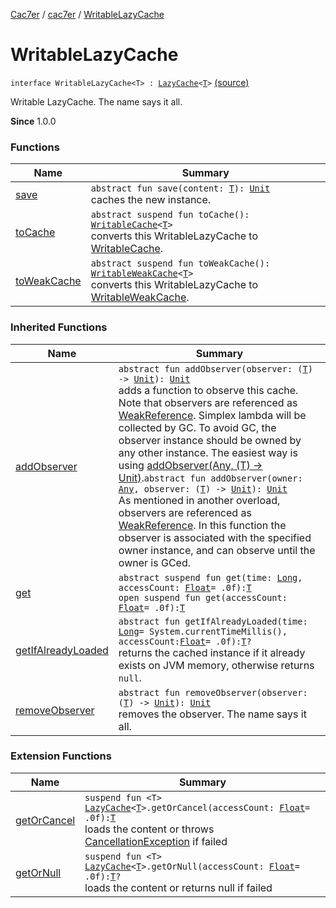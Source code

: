 [Cac7er](../../index.md) / [cac7er](../index.md) / [WritableLazyCache](./index.md)

# WritableLazyCache

`interface WritableLazyCache<T> : `[`LazyCache`](../-lazy-cache/index.md)`<`[`T`](index.md#T)`>` [(source)](http://2wiqua.wcaokaze.com/gitbucket/wcaokaze/Cac7er/blob/master/src/main/java/cac7er/LazyCache.kt#L99)

Writable LazyCache. The name says it all.

**Since**
1.0.0

### Functions

| Name | Summary |
|---|---|
| [save](save.md) | `abstract fun save(content: `[`T`](index.md#T)`): `[`Unit`](https://kotlinlang.org/api/latest/jvm/stdlib/kotlin/-unit/index.html)<br>caches the new instance. |
| [toCache](to-cache.md) | `abstract suspend fun toCache(): `[`WritableCache`](../-writable-cache/index.md)`<`[`T`](index.md#T)`>`<br>converts this WritableLazyCache to [WritableCache](../-writable-cache/index.md). |
| [toWeakCache](to-weak-cache.md) | `abstract suspend fun toWeakCache(): `[`WritableWeakCache`](../-writable-weak-cache/index.md)`<`[`T`](index.md#T)`>`<br>converts this WritableLazyCache to [WritableWeakCache](../-writable-weak-cache/index.md). |

### Inherited Functions

| Name | Summary |
|---|---|
| [addObserver](../-lazy-cache/add-observer.md) | `abstract fun addObserver(observer: (`[`T`](../-lazy-cache/index.md#T)`) -> `[`Unit`](https://kotlinlang.org/api/latest/jvm/stdlib/kotlin/-unit/index.html)`): `[`Unit`](https://kotlinlang.org/api/latest/jvm/stdlib/kotlin/-unit/index.html)<br>adds a function to observe this cache. Note that observers are referenced as [WeakReference](http://docs.oracle.com/javase/6/docs/api/java/lang/ref/WeakReference.html). Simplex lambda will be collected by GC. To avoid GC, the observer instance should be owned by any other instance. The easiest way is using [addObserver(Any, (T) -&gt; Unit)](../-lazy-cache/add-observer.md).`abstract fun addObserver(owner: `[`Any`](https://kotlinlang.org/api/latest/jvm/stdlib/kotlin/-any/index.html)`, observer: (`[`T`](../-lazy-cache/index.md#T)`) -> `[`Unit`](https://kotlinlang.org/api/latest/jvm/stdlib/kotlin/-unit/index.html)`): `[`Unit`](https://kotlinlang.org/api/latest/jvm/stdlib/kotlin/-unit/index.html)<br>As mentioned in another overload, observers are referenced as [WeakReference](http://docs.oracle.com/javase/6/docs/api/java/lang/ref/WeakReference.html). In this function the observer is associated with the specified owner instance, and can observe until the owner is GCed. |
| [get](../-lazy-cache/get.md) | `abstract suspend fun get(time: `[`Long`](https://kotlinlang.org/api/latest/jvm/stdlib/kotlin/-long/index.html)`, accessCount: `[`Float`](https://kotlinlang.org/api/latest/jvm/stdlib/kotlin/-float/index.html)` = .0f): `[`T`](../-lazy-cache/index.md#T)<br>`open suspend fun get(accessCount: `[`Float`](https://kotlinlang.org/api/latest/jvm/stdlib/kotlin/-float/index.html)` = .0f): `[`T`](../-lazy-cache/index.md#T) |
| [getIfAlreadyLoaded](../-lazy-cache/get-if-already-loaded.md) | `abstract fun getIfAlreadyLoaded(time: `[`Long`](https://kotlinlang.org/api/latest/jvm/stdlib/kotlin/-long/index.html)` = System.currentTimeMillis(), accessCount: `[`Float`](https://kotlinlang.org/api/latest/jvm/stdlib/kotlin/-float/index.html)` = .0f): `[`T`](../-lazy-cache/index.md#T)`?`<br>returns the cached instance if it already exists on JVM memory, otherwise returns `null`. |
| [removeObserver](../-lazy-cache/remove-observer.md) | `abstract fun removeObserver(observer: (`[`T`](../-lazy-cache/index.md#T)`) -> `[`Unit`](https://kotlinlang.org/api/latest/jvm/stdlib/kotlin/-unit/index.html)`): `[`Unit`](https://kotlinlang.org/api/latest/jvm/stdlib/kotlin/-unit/index.html)<br>removes the observer. The name says it all. |

### Extension Functions

| Name | Summary |
|---|---|
| [getOrCancel](../get-or-cancel.md) | `suspend fun <T> `[`LazyCache`](../-lazy-cache/index.md)`<`[`T`](../get-or-cancel.md#T)`>.getOrCancel(accessCount: `[`Float`](https://kotlinlang.org/api/latest/jvm/stdlib/kotlin/-float/index.html)` = .0f): `[`T`](../get-or-cancel.md#T)<br>loads the content or throws [CancellationException](https://kotlin.github.io/kotlinx.coroutines/kotlinx-coroutines-core/kotlinx.coroutines/-cancellation-exception/index.html) if failed |
| [getOrNull](../get-or-null.md) | `suspend fun <T> `[`LazyCache`](../-lazy-cache/index.md)`<`[`T`](../get-or-null.md#T)`>.getOrNull(accessCount: `[`Float`](https://kotlinlang.org/api/latest/jvm/stdlib/kotlin/-float/index.html)` = .0f): `[`T`](../get-or-null.md#T)`?`<br>loads the content or returns null if failed |
